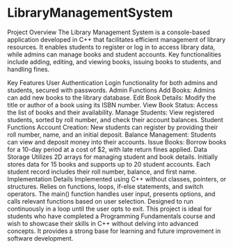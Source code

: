 # LibraryManagementSystem
Project Overview
The Library Management System is a console-based application developed in C++ that facilitates efficient management of library resources. It enables students to register or log in to access library data, while admins can manage books and student accounts. Key functionalities include adding, editing, and viewing books, issuing books to students, and handling fines.

Key Features
User Authentication
Login functionality for both admins and students, secured with passwords.
Admin Functions
Add Books: Admins can add new books to the library database.
Edit Book Details: Modify the title or author of a book using its ISBN number.
View Book Status: Access the list of books and their availability.
Manage Students: View registered students, sorted by roll number, and check their account balances.
Student Functions
Account Creation: New students can register by providing their roll number, name, and an initial deposit.
Balance Management: Students can view and deposit money into their accounts.
Issue Books: Borrow books for a 10-day period at a cost of $2, with late return fines applied.
Data Storage
Utilizes 2D arrays for managing student and book details.
Initially stores data for 15 books and supports up to 20 student accounts.
Each student record includes their roll number, balance, and first name.
Implementation Details
Implemented using C++ without classes, pointers, or structures.
Relies on functions, loops, if-else statements, and switch operators.
The main() function handles user input, presents options, and calls relevant functions based on user selection.
Designed to run continuously in a loop until the user opts to exit.
This project is ideal for students who have completed a Programming Fundamentals course and wish to showcase their skills in C++ without delving into advanced concepts. It provides a strong base for learning and future improvement in software development.

